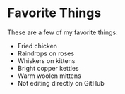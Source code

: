 # Favorite Things

These are a few of my favorite things:

- Fried chicken 
- Raindrops on roses
- Whiskers on kittens
- Bright copper kettles
- Warm woolen mittens
- Not editing directly on GitHub
